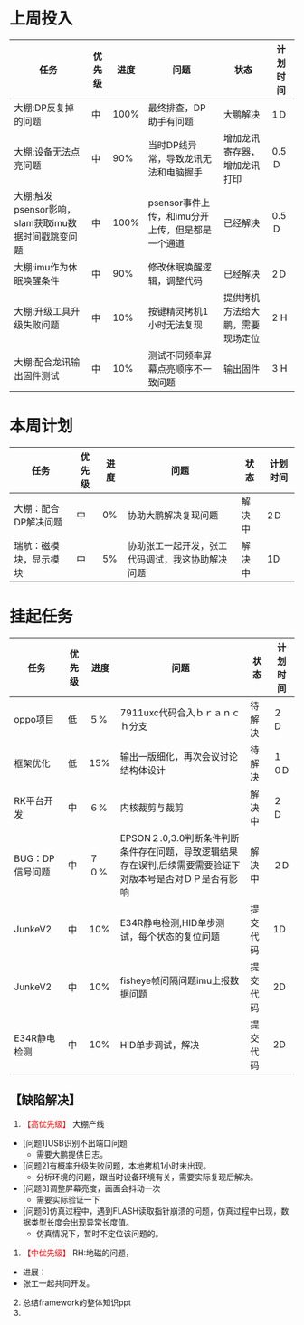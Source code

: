 # 上周投入
| 任务| 优先级 | 进度 | 问题| 状态|计划时间 |
|-----|-------| ---- | ---|----|--------|
|大棚:DP反复掉的问题|中|100%|最终排查，DP助手有问题|大鹏解决|1Ｄ|
|大棚:设备无法点亮问题|中|90%|当时DP线异常，导致龙讯无法和电脑握手|增加龙讯寄存器，增加龙讯打印|0.5Ｄ|
|大棚:触发psensor影响，slam获取imu数据时间戳跳变问题| 中 |100%|psensor事件上传，和imu分开上传，但是都是一个通道|已经解决|0.5Ｄ|
|大棚:imu作为休眠唤醒条件| 中 |90%|修改休眠唤醒逻辑，调整代码|已经解决|2Ｄ|
|大棚:升级工具升级失败问题| 中 |10%|按键精灵拷机1小时无法复现|提供拷机方法给大鹏，需要现场定位|2 H|
|大棚:配合龙讯输出固件测试| 中 |10%|测试不同频率屏幕点亮顺序不一致问题|输出固件|3 H|
# 本周计划
| 任务| 优先级 | 进度 | 问题| 状态|计划时间 |
|-----|-------| ---- | ---|----|--------|
|大棚：配合DP解决问题| 中 |0%|协助大鹏解决复现问题|解决中|2Ｄ|
|瑞航：磁模块，显示模块| 中 | 5% |协助张工一起开发，张工代码调试，我这协助解决问题| 解决中|1D|

# 挂起任务
| 任务| 优先级 | 进度 | 问题| 状态|计划时间 |
|-----|-------| ---- | ---|----|--------|
|oppo项目 | 低 | ５%  | 7911uxc代码合入ｂｒａｎｃｈ分支| 待解决| ２Ｄ  |
|框架优化 | 低 | 15%  | 输出一版细化，再次会议讨论结构体设计 | 待解决 | １０D|
|RK平台开发| 中 | ６%  |内核裁剪与裁剪| 解决中| ２Ｄ|
|BUG：DP信号问题 | 中| ７０%  | EPSON２.0,3.0判断条件判断条件存在问题，导致逻辑结果存在误判,后续需要需要验证下对版本号是否对ＤＰ是否有影响|解决中 |２D|
|JunkeV2| 中 | 10%  |E34R静电检测,HID单步测试，每个状态的复位问题| 提交代码|1D|
|JunkeV2| 中 | 10%  |fisheye帧间隔问题imu上报数据问题| 提交代码|2D|
|E34R静电检测| 中 | 10%  |HID单步调试，解决| 提交代码|2D|


## 【缺陷解决】
1. <font color='red'> 【高优先级】  </font>大棚产线
- [问题1]USB识别不出端口问题
   - 需要大鹏提供日志。
- [问题2]有概率升级失败问题，本地拷机1小时未出现。
   - 分析环境的问题，跟当时设备环境有关，需要实际复现后解决。 
- [问题3]调整屏幕亮度，画面会抖动一次
   - 需要实际验证一下 
- [问题6]仿真过程中，遇到FLASH读取指针崩溃的问题，仿真过程中出现，数据类型长度会出现异常长度值。
   - 仿真情况下，暂时不定位该问题的。

1. <font color='red'> 【中优先级】  </font>RH:地磁的问题，
- 进展：
- 张工一起共同开发。

2. 总结framework的整体知识ppt
3.